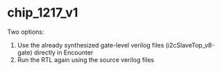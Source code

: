# chip_1217_v1
Two options:
1) Use the already synthesized gate-level verilog files (i2cSlaveTop_v8-gate) directly in Encounter
2) Run the RTL again using the source verilog files
